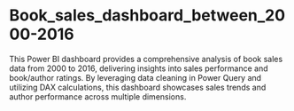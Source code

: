 # Book_sales_dashboard_between_2000-2016
This Power BI dashboard provides a comprehensive analysis of book sales data from 2000 to 2016, delivering insights into sales performance and book/author ratings. By leveraging data cleaning in Power Query and utilizing DAX calculations, this dashboard showcases sales trends and author performance across multiple dimensions.
